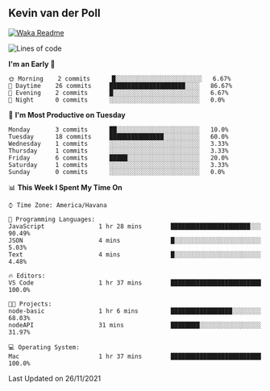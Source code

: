 ## Kevin van der Poll

[![Waka Readme](https://github.com/kaypon/kaypon/actions/workflows/main.yml/badge.svg)](https://github.com/kaypon/kaypon/actions/workflows/main.yml)


<!--START_SECTION:waka-->
![Lines of code](https://img.shields.io/badge/From%20Hello%20World%20I%27ve%20Written-77909%20lines%20of%20code-blue)

**I'm an Early 🐤** 

```text
🌞 Morning    2 commits      █░░░░░░░░░░░░░░░░░░░░░░░░   6.67% 
🌆 Daytime    26 commits     █████████████████████░░░░   86.67% 
🌃 Evening    2 commits      █░░░░░░░░░░░░░░░░░░░░░░░░   6.67% 
🌙 Night      0 commits      ░░░░░░░░░░░░░░░░░░░░░░░░░   0.0%

```
📅 **I'm Most Productive on Tuesday** 

```text
Monday       3 commits      ██░░░░░░░░░░░░░░░░░░░░░░░   10.0% 
Tuesday      18 commits     ███████████████░░░░░░░░░░   60.0% 
Wednesday    1 commits      ░░░░░░░░░░░░░░░░░░░░░░░░░   3.33% 
Thursday     1 commits      ░░░░░░░░░░░░░░░░░░░░░░░░░   3.33% 
Friday       6 commits      █████░░░░░░░░░░░░░░░░░░░░   20.0% 
Saturday     1 commits      ░░░░░░░░░░░░░░░░░░░░░░░░░   3.33% 
Sunday       0 commits      ░░░░░░░░░░░░░░░░░░░░░░░░░   0.0%

```


📊 **This Week I Spent My Time On** 

```text
⌚︎ Time Zone: America/Havana

💬 Programming Languages: 
JavaScript               1 hr 28 mins        ██████████████████████░░░   90.49% 
JSON                     4 mins              █░░░░░░░░░░░░░░░░░░░░░░░░   5.03% 
Text                     4 mins              █░░░░░░░░░░░░░░░░░░░░░░░░   4.48%

🔥 Editors: 
VS Code                  1 hr 37 mins        █████████████████████████   100.0%

🐱‍💻 Projects: 
node-basic               1 hr 6 mins         █████████████████░░░░░░░░   68.03% 
nodeAPI                  31 mins             ████████░░░░░░░░░░░░░░░░░   31.97%

💻 Operating System: 
Mac                      1 hr 37 mins        █████████████████████████   100.0%

```


 Last Updated on 26/11/2021
<!--END_SECTION:waka-->
